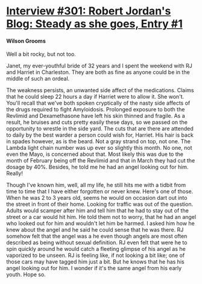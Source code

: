 # [Interview #301: Robert Jordan's Blog: Steady as she goes, Entry #1](https://www.theoryland.com/intvmain.php?i=301#1)

#### Wilson Grooms

Well a bit rocky, but not too.

Janet, my ever-youthful bride of 32 years and I spent the weekend with RJ and Harriet in Charleston. They are both as fine as anyone could be in the middle of such an ordeal.

The weakness persists, an unwanted side affect of the medications. Claims that he could sleep 22 hours a day if Harriet were to allow it. She won't. You'll recall that we've both spoken cryptically of the nasty side affects of the drugs required to fight Amyloidosis. Prolonged exposure to both the Revlimid and Dexamethasone have left his skin thinned and fragile. As a result, he bruises and cuts pretty easily these days, so we passed on the opportunity to wrestle in the side yard. The cuts that are there are attended to daily by the best warder a person could wish for, Harriet. His hair is back in spades however, as is the beard. Not a gray strand on top, not one. The Lambda light chain number was up ever so slightly this month. No one, not even the Mayo, is concerned about that. Most likely this was due to the month of February being off the Revlimid and that in March they had cut the dosage by 40%. Besides, he told me he had an angel looking out for him. Really!

Though I've known him, well, all my life, he still hits me with a tidbit from time to time that I have either forgotten or never knew. Here's one of those. When he was 2 to 3 years old, seems he would on occasion dart out into the street in front of their home. Looking for traffic was out of the question. Adults would scamper after him and tell him that he had to stay out of the street or a car would hit him. He told them not to worry, that he had an angel who looked out for him and wouldn't let him be harmed. I asked him how he knew about the angel and he said he could sense that he was there. RJ somehow felt that the angel was a he even though angels are most often described as being without sexual definition. RJ even felt that were he to spin quickly around he would catch a fleeting glimpse of his angel as he vaporized to be unseen. RJ is feeling like, if not looking a bit like; one of those cars may have tagged him just a bit. But he knows that he has his angel looking out for him. I wonder if it's the same angel from his early youth. Hope so.

